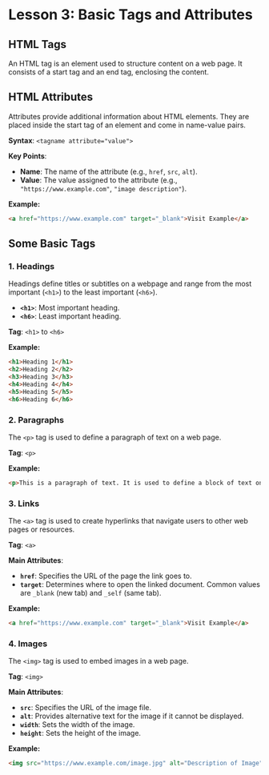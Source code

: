 # **Lesson 3: Basic Tags and Attributes**

## **HTML Tags**

An HTML tag is an element used to structure content on a web page. It consists of a start tag and an end tag, enclosing the content.

## **HTML Attributes**

Attributes provide additional information about HTML elements. They are placed inside the start tag of an element and come in name-value pairs.

**Syntax**: `<tagname attribute="value">`

**Key Points**:
- **Name**: The name of the attribute (e.g., `href`, `src`, `alt`).
- **Value**: The value assigned to the attribute (e.g., `"https://www.example.com"`, `"image description"`).

**Example:**
```html
<a href="https://www.example.com" target="_blank">Visit Example</a>
```

## **Some Basic Tags**

### **1. Headings**

Headings define titles or subtitles on a webpage and range from the most important (`<h1>`) to the least important (`<h6>`).

- **`<h1>`**: Most important heading.
- **`<h6>`**: Least important heading.

**Tag**: `<h1>` to `<h6>`

**Example:**
```html
<h1>Heading 1</h1>
<h2>Heading 2</h2>
<h3>Heading 3</h3>
<h4>Heading 4</h4>
<h5>Heading 5</h5>
<h6>Heading 6</h6>
```

### **2. Paragraphs**

The `<p>` tag is used to define a paragraph of text on a web page.

**Tag**: `<p>`

**Example:**
```html
<p>This is a paragraph of text. It is used to define a block of text on a web page, separated from other elements by some space above and below.</p>
```

### **3. Links**

The `<a>` tag is used to create hyperlinks that navigate users to other web pages or resources.

**Tag**: `<a>`

**Main Attributes**:

- **`href`**: Specifies the URL of the page the link goes to.
- **`target`**: Determines where to open the linked document. Common values are `_blank` (new tab) and `_self` (same tab).

**Example:**
```html
<a href="https://www.example.com" target="_blank">Visit Example</a>
```

### **4. Images**

The `<img>` tag is used to embed images in a web page.

**Tag**: `<img>`

**Main Attributes**:

- **`src`**: Specifies the URL of the image file.
- **`alt`**: Provides alternative text for the image if it cannot be displayed.
- **`width`**: Sets the width of the image.
- **`height`**: Sets the height of the image.

**Example:**
```html
<img src="https://www.example.com/image.jpg" alt="Description of Image" width="300" height="200">
```

<!--stackedit_data:
eyJoaXN0b3J5IjpbMTUzNzIyNTUzNyw4MDI5MDM1MjRdfQ==
-->